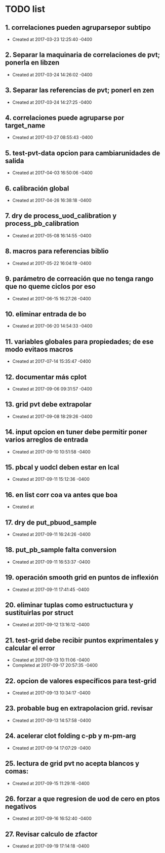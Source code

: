 # TODO list
## 1. correlaciones pueden agruparsepor subtipo
- Created at   2017-03-23 12:25:40 -0400

## 2. Separar la maquinaria de correlaciones de pvt; ponerla en libzen
- Created at   2017-03-24 14:26:02 -0400

## 3. Separar las referencias de pvt; ponerl en zen
- Created at   2017-03-24 14:27:25 -0400

## 4. correlaciones puede agruparse por target_name
- Created at   2017-03-27 08:55:43 -0400

## 5. test-pvt-data opcion para cambiarunidades de salida
- Created at   2017-04-03 16:50:06 -0400

## 6. calibración global
- Created at   2017-04-26 16:38:18 -0400

## 7. dry de process_uod_calibration y process_pb_calibration
- Created at   2017-05-08 16:14:55 -0400

## 8. macros para referencias biblio
- Created at   2017-05-22 16:04:19 -0400

## 9. parámetro de correación que no tenga rango que no queme ciclos por eso
- Created at   2017-06-15 16:27:26 -0400

## 10. eliminar entrada de bo
- Created at   2017-06-20 14:54:33 -0400

## 11. variables globales para propiedades; de ese modo evitaos macros
- Created at   2017-07-14 15:35:47 -0400

## 12. documentar más cplot
- Created at   2017-09-06 09:31:57 -0400

## 13. grid pvt debe extrapolar
- Created at   2017-09-08 18:29:26 -0400

## 14. input opcion en tuner debe permitir poner varios arreglos de entrada
- Created at   2017-09-10 10:51:58 -0400

## 15. pbcal y uodcl deben estar en lcal
- Created at   2017-09-11 15:12:36 -0400

## 16. en list corr coa va antes que boa
- Created at   

## 17. dry de put_pbuod_sample
- Created at   2017-09-11 16:24:26 -0400

## 18. put_pb_sample falta conversion
- Created at   2017-09-11 16:53:37 -0400

## 19. operación smooth grid en puntos de inflexión
- Created at   2017-09-11 17:41:45 -0400

## 20. eliminar tuplas como estructuctura y sustituirlas por struct
- Created at   2017-09-12 13:16:12 -0400

## 21. test-grid debe recibir puntos exprimentales y calcular el error
- Created at   2017-09-13 10:11:06 -0400
- Completed at 2017-09-17 20:57:35 -0400

## 22. opcion de valores específicos para test-grid
- Created at   2017-09-13 10:34:17 -0400

## 23. probable bug en extrapolacion grid. revisar
- Created at   2017-09-13 14:57:58 -0400

## 24. acelerar clot folding c-pb y m-pm-arg
- Created at   2017-09-14 17:07:29 -0400

## 25. lectura de grid pvt no acepta blancos y comas:
- Created at   2017-09-15 11:29:16 -0400

## 26. forzar a que regresion de uod de cero en ptos negativos
- Created at   2017-09-16 16:52:40 -0400

## 27. Revisar calculo de zfactor
- Created at   2017-09-19 17:14:18 -0400

